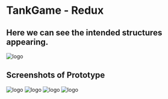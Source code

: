 TankGame - Redux
================
Here we can see the intended structures appearing.
--------------------------------------------------
![logo](https://raw.github.com/Hibchibbler/TankGame/master/master_architecture.png?login=Hibchibbler&token=ec3f2b6ab3f5e41ec5011b901e5e7eec)

Screenshots of Prototype 
------------------------
![logo]()
![logo]()
![logo]()
![logo]()




